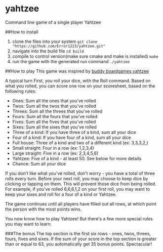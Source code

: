 # yahtzee
Command line game of a single player Yahtzee

##How to install
1. clone the files into your system
`git clone "https://github.com/Error1223/yahtzee.git"`
2. navigate into the build file
`cd build`
4. compile to control version(make sure cmake and make is installed)
`make`
5. run the game with the generated run command
`./yahtzee`

##How to play
This game was inspired by [buddy boardgames yahtzee](https://buddyboardgames.com/yahtzee)

A typical turn
First, you roll your dice, with the Roll command. Based on what you rolled, you can score one row on your scoresheet, based on the following rules:
- Ones:	Sum all the ones that you've rolled
- Twos:	Sum all the twos that you've rolled
- Threes:	Sum all the threes that you've rolled
- Fours:	Sum all the fours that you've rolled
- Fives:	Sum all the fives that you've rolled
- Sixes:	Sum all the sixes that you've rolled
- Three of a kind:	If you have three of a kind, sum all your dice
- Four of a kind:	If you have four of a kind, sum all your dice
- Full house:	Three of a kind and two of a different kind (ex: 3,3,3,2,)
- Small straight:	Four in a row (ex: 1,2,3,4)
- Large straight:	Five in a row (ex: 2,3,4,5,6)
- Yahtzee:	Five of a kind - at least 50. See below for more details
- Chance:	Sum all your dice

If you don’t like what you've rolled, don't worry - you have a total of three rolls every turn. Before your next roll, you may choose to keep dice by clicking or tapping on them. This will prevent those dice from being rolled. For example, if you've rolled 6,6,6,1,2 on your first roll, you may want to keep your sixes and roll for a four of a kind or Yahtzee.

The game continues until all players have filled out all rows, at which point the person with the most points wins.

You now know how to play Yahtzee! But there's a few more special rules you may want to learn:

###The bonus
The top section is the first six rows - ones, twos, threes, fours, fives and sixes. If the sum of your score in the top section is greater than or equal to 63, you automatically get 35 bonus points. Spectacular!
